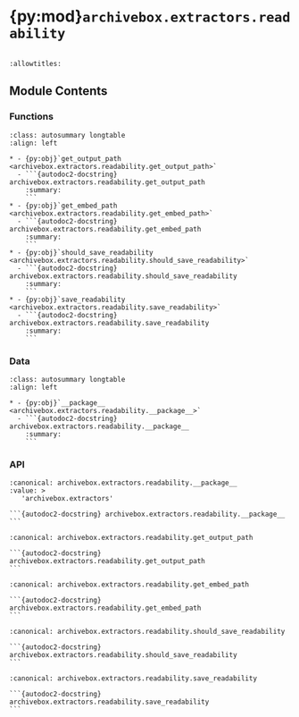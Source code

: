 # {py:mod}`archivebox.extractors.readability`

```{py:module} archivebox.extractors.readability
```

```{autodoc2-docstring} archivebox.extractors.readability
:allowtitles:
```

## Module Contents

### Functions

````{list-table}
:class: autosummary longtable
:align: left

* - {py:obj}`get_output_path <archivebox.extractors.readability.get_output_path>`
  - ```{autodoc2-docstring} archivebox.extractors.readability.get_output_path
    :summary:
    ```
* - {py:obj}`get_embed_path <archivebox.extractors.readability.get_embed_path>`
  - ```{autodoc2-docstring} archivebox.extractors.readability.get_embed_path
    :summary:
    ```
* - {py:obj}`should_save_readability <archivebox.extractors.readability.should_save_readability>`
  - ```{autodoc2-docstring} archivebox.extractors.readability.should_save_readability
    :summary:
    ```
* - {py:obj}`save_readability <archivebox.extractors.readability.save_readability>`
  - ```{autodoc2-docstring} archivebox.extractors.readability.save_readability
    :summary:
    ```
````

### Data

````{list-table}
:class: autosummary longtable
:align: left

* - {py:obj}`__package__ <archivebox.extractors.readability.__package__>`
  - ```{autodoc2-docstring} archivebox.extractors.readability.__package__
    :summary:
    ```
````

### API

````{py:data} __package__
:canonical: archivebox.extractors.readability.__package__
:value: >
   'archivebox.extractors'

```{autodoc2-docstring} archivebox.extractors.readability.__package__
```

````

````{py:function} get_output_path()
:canonical: archivebox.extractors.readability.get_output_path

```{autodoc2-docstring} archivebox.extractors.readability.get_output_path
```
````

````{py:function} get_embed_path(archiveresult=None)
:canonical: archivebox.extractors.readability.get_embed_path

```{autodoc2-docstring} archivebox.extractors.readability.get_embed_path
```
````

````{py:function} should_save_readability(link: archivebox.index.schema.Link, out_dir: typing.Optional[str] = None, overwrite: typing.Optional[bool] = False) -> bool
:canonical: archivebox.extractors.readability.should_save_readability

```{autodoc2-docstring} archivebox.extractors.readability.should_save_readability
```
````

````{py:function} save_readability(link: archivebox.index.schema.Link, out_dir: typing.Optional[str] = None, timeout: int = 0) -> archivebox.index.schema.ArchiveResult
:canonical: archivebox.extractors.readability.save_readability

```{autodoc2-docstring} archivebox.extractors.readability.save_readability
```
````
